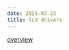 ```yaml
--- 
date: 2021-03-22
title: lcd drivers
---
```


[overview](https://embeddedlightning.com/lcd_controller/)